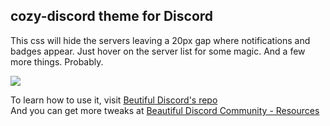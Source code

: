 ## cozy-discord theme for Discord

This css will hide the servers leaving a 20px gap where notifications and badges appear. Just hover on the server list for some magic. And a few more things. Probably.
  
![](https://zippy.gfycat.com/SentimentalDaringKouprey.gif)

To learn how to use it, visit [Beutiful Discord's repo](https://github.com/leovoel/BeautifulDiscord)  
And you can get more tweaks at [Beautiful Discord Community - Resources ](https://github.com/beautiful-discord-community/resources)

